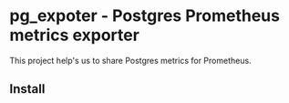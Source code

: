 <h1>pg_expoter - Postgres Prometheus metrics exporter</h1>
This project help's us to share Postgres metrics for Prometheus.

## Install